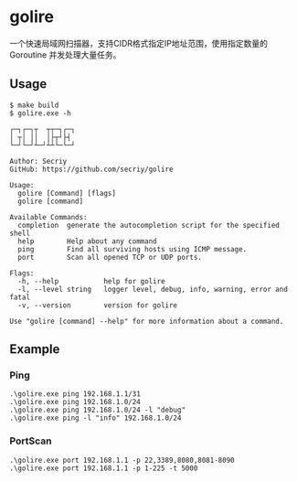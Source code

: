 # golire

一个快速局域网扫描器，支持CIDR格式指定IP地址范围，使用指定数量的 Goroutine 并发处理大量任务。

## Usage

```shell
$ make build
$ golire.exe -h
```

```
┌─┐┌─┐┬  ┬┬─┐┌─┐
│ ┬│ ││  │├┬┘├┤
└─┘└─┘┴─┘┴┴└─└─┘

Author: Secriy
GitHub: https://github.com/secriy/golire

Usage:
  golire [Command] [flags]
  golire [command]

Available Commands:
  completion  generate the autocompletion script for the specified shell
  help        Help about any command
  ping        Find all surviving hosts using ICMP message.
  port        Scan all opened TCP or UDP ports.

Flags:
  -h, --help           help for golire
  -l, --level string   logger level, debug, info, warning, error and fatal
  -v, --version        version for golire

Use "golire [command] --help" for more information about a command.
```

## Example

### Ping

```shell
.\golire.exe ping 192.168.1.1/31
.\golire.exe ping 192.168.1.0/24
.\golire.exe ping 192.168.1.0/24 -l "debug"
.\golire.exe ping -l "info" 192.168.1.0/24
```

### PortScan

```shell
.\golire.exe port 192.168.1.1 -p 22,3389,8080,8081-8090
.\golire.exe port 192.168.1.1 -p 1-225 -t 5000
```